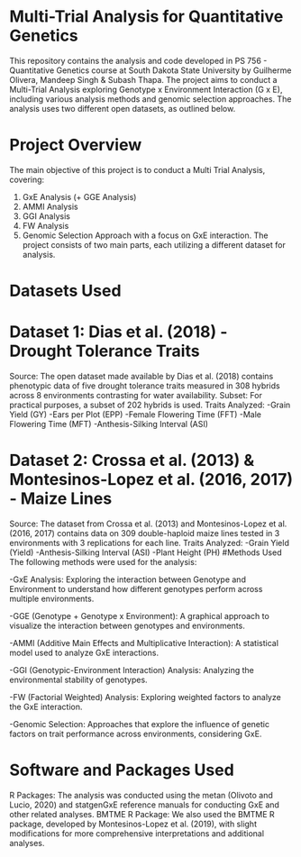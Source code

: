 # Multi-Trial Analysis for Quantitative Genetics
This repository contains the analysis and code developed in PS 756 - Quantitative Genetics course at South Dakota State University by Guilherme Olivera, Mandeep Singh & Subash Thapa. The project aims to conduct a Multi-Trial Analysis exploring Genotype x Environment Interaction (G x E), including various analysis methods and genomic selection approaches. The analysis uses two different open datasets, as outlined below.

# Project Overview
The main objective of this project is to conduct a Multi Trial Analysis, covering:
1. GxE Analysis (+ GGE Analysis)
2. AMMI Analysis
3. GGI Analysis
4. FW Analysis
5. Genomic Selection Approach with a focus on GxE interaction.
The project consists of two main parts, each utilizing a different dataset for analysis.
# Datasets Used
# Dataset 1: Dias et al. (2018) - Drought Tolerance Traits
Source: The open dataset made available by Dias et al. (2018) contains phenotypic data of five drought tolerance traits measured in 308 hybrids across 8 environments contrasting for water availability.
Subset: For practical purposes, a subset of 202 hybrids is used.
Traits Analyzed:
-Grain Yield (GY)
-Ears per Plot (EPP)
-Female Flowering Time (FFT)
-Male Flowering Time (MFT)
-Anthesis-Silking Interval (ASI)
# Dataset 2: Crossa et al. (2013) & Montesinos-Lopez et al. (2016, 2017) - Maize Lines
Source: The dataset from Crossa et al. (2013) and Montesinos-Lopez et al. (2016, 2017) contains data on 309 double-haploid maize lines tested in 3 environments with 3 replications for each line.
Traits Analyzed:
-Grain Yield (Yield)
-Anthesis-Silking Interval (ASI)
-Plant Height (PH)
#Methods Used
The following methods were used for the analysis:

-GxE Analysis: Exploring the interaction between Genotype and Environment to understand how different genotypes perform across multiple environments.

-GGE (Genotype + Genotype x Environment): A graphical approach to visualize the interaction between genotypes and environments.

-AMMI (Additive Main Effects and Multiplicative Interaction): A statistical model used to analyze GxE interactions.

-GGI (Genotypic-Environment Interaction) Analysis: Analyzing the environmental stability of genotypes.

-FW (Factorial Weighted) Analysis: Exploring weighted factors to analyze the GxE interaction.

-Genomic Selection: Approaches that explore the influence of genetic factors on trait performance across environments, considering GxE.
# Software and Packages Used
R Packages: The analysis was conducted using the metan (Olivoto and Lucio, 2020) and statgenGxE reference manuals for conducting GxE and other related analyses.
BMTME R Package: We also used the BMTME R package, developed by Montesinos-Lopez et al. (2019), with slight modifications for more comprehensive interpretations and additional analyses.
